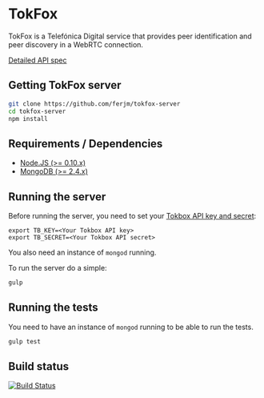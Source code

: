 TokFox
=======
TokFox is a Telefónica Digital service that provides peer identification and peer discovery in a WebRTC connection.

[Detailed API spec](/docs/api.md)

Getting TokFox server
---
```sh
git clone https://github.com/ferjm/tokfox-server
cd tokfox-server
npm install
```

Requirements / Dependencies
---
* [Node.JS (>= 0.10.x)](http://nodejs.org/)
* [MongoDB (>= 2.4.x)](http://www.mongodb.org/)

Running the server
---
Before running the server, you need to set your [Tokbox API key and secret](http://www.tokbox.com/opentok/api/tools/js/apikey):

```ssh
export TB_KEY=<Your Tokbox API key>
export TB_SECRET=<Your Tokbox API secret>
```

You also need an instance of `mongod` running.

To run the server do a simple:
```sh
gulp
```

Running the tests
---
You need to have an instance of `mongod` running to be able to run the tests.

```sh
gulp test
```

Build status
---
[![Build Status](https://api.travis-ci.com/ferjm/tokfox-server.png?token=nVp5pzcZquCq324YePdz)](https://magnum.travis-ci.com/ferjm/tokfox-server)
